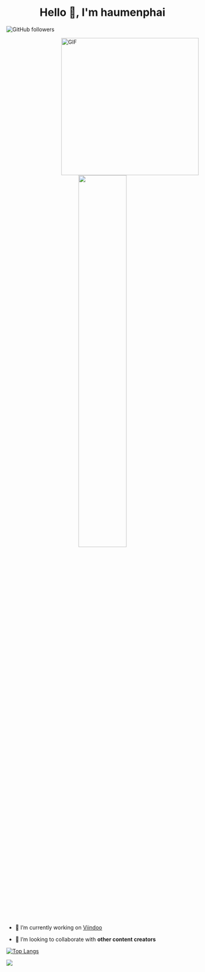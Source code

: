 <h1 align="center">Hello 👋, I'm haumenphai</h1>


![GitHub followers](https://img.shields.io/github/followers/haumenphai?logo=GitHub&style=for-the-badge)

<img align="right" alt="GIF" src="https://raw.githubusercontent.com/rahul-jha98/rahul-jha98/main/techstack.gif" width="360px"/>

<p align="center">
<img width='50%' align="center" src="https://www.excelptp.com/wp-content/themes/excelptp-cms-new/assets/images/accomodation/rocket.gif" width="130">
<br>
  
- 🔭 I’m currently working on [Viindoo](https://viindoo.com/)
  
- 👯 I’m looking to collaborate with **other content creators**

[![Top Langs](https://github-readme-stats.vercel.app/api/top-langs/?username=haumenphai&theme=dracula)](https://github.com/haumenphai/github-readme-stats)
<br/>

![](https://komarev.com/ghpvc/?username=haumenphai)
